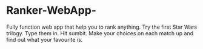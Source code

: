 # Ranker-WebApp-

Fully function web app that help you to rank anything. Try the first Star Wars trilogy. Type them in. Hit sumbit. Make your choices on each match up and find out what your favourite is.
